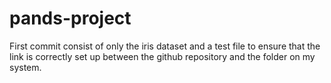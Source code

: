 # pands-project
First commit consist of only the iris dataset and a test file to ensure that the link is correctly set up between the github repository and the folder on my system.


